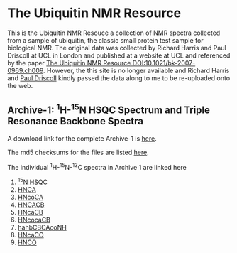 # The Ubiquitin NMR Resource

This is the Ubiquitin NMR Resouce a collection of NMR spectra collected from a sample of ubiquitin, the classic small protein test sample for biological NMR. The original data was collected by Richard Harris and Paul Driscoll at UCL in London and published at a website at UCL and referenced by the paper [The Ubiquitin NMR Resource DOI:10.1021/bk-2007-0969.ch009](https://pubs.acs.org/doi/10.1021/bk-2007-0969.ch009). However, the this site is no longer available and Richard Harris and [Paul Driscoll](https://www.crick.ac.uk/research/find-a-researcher/paul-driscoll) kindly passed the data along to me to be re-uploaded onto the web. 

## Archive-1: <sup>1</sup>H-<sup>15</sup>N HSQC Spectrum and Triple Resonance Backbone Spectra

A download link for the complete Archive-1 is [here](https://zenodo.org/records/14791182/files/archive-1.tgz?download=1).

The md5 checksums for the files are listed [here](https://github.com/varioustoxins/The-Ubiquitin-NMR-Resource/blob/main/archive-1-v1-md5s.txt).

The individual <sup>1</sup>H-<sup>15</sup>N-<sup>13</sup>C spectra in Archive 1 are linked here

1. [<sup>15</sup>N HSQC](https://zenodo.org/records/14791182/files/hn_Nhsqc.tgz?download=1)
2. [HNCA](https://zenodo.org/records/14791182/files/hnca3d.tgz?download=1)
3. [HNcoCA](https://zenodo.org/records/14791182/files/hncoca3d.tgz?download=1)
4. [HNCACB](https://zenodo.org/records/14791182/files/hncacb3d.tgz?download=1)
5. [HNcaCB](https://zenodo.org/records/14791182/files/hncb3d.tgz?download=1)
6. [HNcocaCB](https://zenodo.org/records/14791182/files/hncocb3d.tgz?download=1)
7. [hahbCBCAcoNH](https://zenodo.org/records/14791182/files/cbcaconh3d.tgz?download=1)
8. [HNcaCO](https://zenodo.org/records/14791182/files/hncaco3d.tgz?download=1)
9. [HNCO](https://zenodo.org/records/14791182/files/hnco3d.tgz?download=1)


